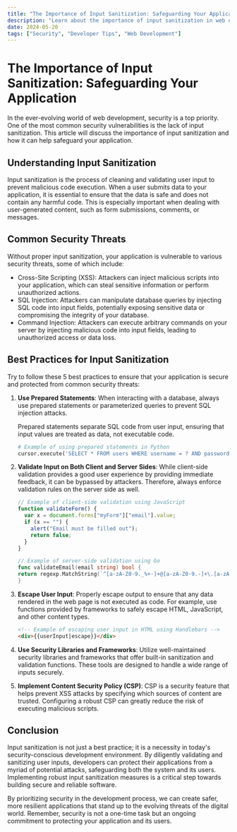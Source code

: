 ```yaml
---
title: "The Importance of Input Sanitization: Safeguarding Your Application"
description: "Learn about the importance of input sanitization in web development and how it can help safeguard your application from security threats."
date: 2024-05-20
tags: ["Security", "Developer Tips", "Web Development"]
---
```


# The Importance of Input Sanitization: Safeguarding Your Application

In the ever-evolving world of web development, security is a top priority. One of the most common security vulnerabilities is the lack of input sanitization. This article will discuss the importance of input sanitization and how it can help safeguard your application.

## Understanding Input Sanitization

Input sanitization is the process of cleaning and validating user input to prevent malicious code execution. When a user submits data to your application, it is essential to ensure that the data is safe and does not contain any harmful code. This is especially important when dealing with user-generated content, such as form submissions, comments, or messages.

## Common Security Threats

Without proper input sanitization, your application is vulnerable to various security threats, some of which include:

- Cross-Site Scripting (XSS): Attackers can inject malicious scripts into your application, which can steal sensitive information or perform unauthorized actions.
- SQL Injection: Attackers can manipulate database queries by injecting SQL code into input fields, potentially exposing sensitive data or compromising the integrity of your database.
- Command Injection: Attackers can execute arbitrary commands on your server by injecting malicious code into input fields, leading to unauthorized access or data loss.

## Best Practices for Input Sanitization

Try to follow these 5 best practices to ensure that your application is secure and protected from common security threats:

1. **Use Prepared Statements**:
   When interacting with a database, always use prepared statements or parameterized queries to prevent SQL injection attacks.

   Prepared statements separate SQL code from user input, ensuring that input values are treated as data, not executable code.

   ```python
   # Example of using prepared statements in Python
   cursor.execute('SELECT * FROM users WHERE username = ? AND password = ?', (username, password))
   ```

2. **Validate Input on Both Client and Server Sides**:
   While client-side validation provides a good user experience by providing immediate feedback, it can be bypassed by attackers. Therefore, always enforce validation rules on the server side as well.

   ```javascript
   // Example of client-side validation using JavaScript
   function validateForm() {
     var x = document.forms["myForm"]["email"].value;
     if (x == "") {
       alert("Email must be filled out");
       return false;
     }
   }
   ```

   ```go
   // Example of server-side validation using Go
   func validateEmail(email string) bool {
   return regexp.MatchString(`^[a-zA-Z0-9._%+-]+@[a-zA-Z0-9.-]+\.[a-zA-Z]{2,}$`, email)
   }
   ```

3. **Escape User Input**:
   Properly escape output to ensure that any data rendered in the web page is not executed as code. For example, use functions provided by frameworks to safely escape HTML, JavaScript, and other content types.

   ```html
   <!-- Example of escaping user input in HTML using Handlebars -->
   <div>{{userInput|escape}}</div>
   ```

4. **Use Security Libraries and Frameworks**:
   Utilize well-maintained security libraries and frameworks that offer built-in sanitization and validation functions. These tools are designed to handle a wide range of inputs securely.
5. **Implement Content Security Policy (CSP)**:
   CSP is a security feature that helps prevent XSS attacks by specifying which sources of content are trusted. Configuring a robust CSP can greatly reduce the risk of executing malicious scripts.

## Conclusion

Input sanitization is not just a best practice; it is a necessity in today's security-conscious development environment. By diligently validating and sanitizing user inputs, developers can protect their applications from a myriad of potential attacks, safeguarding both the system and its users. Implementing robust input sanitization measures is a critical step towards building secure and reliable software.

By prioritizing security in the development process, we can create safer, more resilient applications that stand up to the evolving threats of the digital world. Remember, security is not a one-time task but an ongoing commitment to protecting your application and its users.
